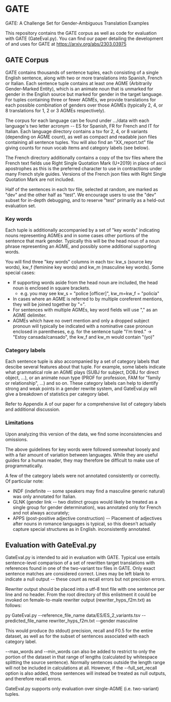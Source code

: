 # GATE
GATE: A Challenge Set for Gender-Ambiguous Translation Examples

This repository contains the GATE corpus as well as code for evaluation with GATE (GateEval.py). 
You can find our paper detailing the development of and uses for GATE at https://arxiv.org/abs/2303.03975

## GATE Corpus

GATE contains thousands of sentence tuples, each consisting of a single English sentence, along with two or more translations into Spanish, French or Italian. Each sentence tuple contains at least one AGME (Arbitrarily Gender-Marked Entity), which is an animate noun that is unmarked for gender in the English source but marked for gender in the target language. For tuples containing three or fewer AGMEs, we provide translations for each possible combination of genders over those AGMEs (typically 2, 4, or 8 translations for 1, 2 or 3 AGMEs respectively). 

The corpus for each language can be found under .../data with each language's two letter acronym -- ES for Spanish, FR for French and IT for Italian.
Each language directory contains a tsv for 2, 4, or 8 variants (depending on AGME count), as well as compact and readable json files containing all sentence tuples.
You will also find an "XX_report.txt" file giving counts for noun vocab items and category labels (see below).

The French directory additionally contains a copy of the tsv files where the French text fields use Right Single Quotation Mark (U+2019) in place of ascii apostrophes as this is the preferred character to use in contractions under many French style guides. Versions of the French json files with Right Single Quotation Mark are not included.

Half of the sentences in each tsv file, selected at random, are marked as "dev" and the other half as "test". 
We encourage users to use the "dev" subset for in-depth debugging, and to reserve "test" primarily as a held-out evaluation set.

### Key words

Each tuple is additionally accompanied by a set of "key words" indicating nouns representing AGMEs and in some cases other portions of the sentence that mark gender.
Typically this will be the head noun of a noun phrase representing an AGME, and possibly some additional supporting words. 

You will find three "key words" columns in each tsv: kw_s (source key words), kw_f (feminine key words) and kw_m (masculine key words). Some special cases:
- If supporting words aside from the head noun are included, the head noun is enclosed in square brackets.
  - e.g. you may see kw_s = "police [officer]",  kw_m=kw_f = "policía" 
- In cases where an AGME is referred to by multiple coreferent mentions, they will be joined together by "=".
- For sentences with multiple AGMEs, key word fields will use "," as an AGME delimiter.
- AGMEs which have no overt mention and only a dropped subject pronoun will typically be indicated with a nominative case pronoun enclosed in parentheses, e.g. for the sentence tuple "I'm tired." -> "Estoy cansada/cansado", the kw_f and kw_m would contain "(yo)"

### Category labels

Each sentence tuple is also accompanied by a set of category labels that descibe several features about that tuple. 
For example, some labels indicate what grammatical role an AGME plays (SUBJ for subject, DOBJ for direct object, ...), or an animate noun type (PROF for profession,
FAM for "family or relationship", ...) and so on. These category labels can help to identify strong and weak points in a gender rewrite system, 
and GateEval.py will give a breakdown of statistics per category label.

Refer to Appendix A of our paper for a comprehensive list of category labels and additional discussion.

### Limitations

Upon analyzing this version of the data, we find some inconsistencies and omissions.

The above guidelines for key words were followed somewhat loosely and with a fair amount of variation between languages. 
While they are useful guides for a human reader, they may therefore be difficult to make use of programmatically.

A few of the category labels were not annotated consistently or correctly.
Of particular note: 
- INDF (indefinite -- some speakers may find a masculine generic natural) was only annotated for Italian.
- GLNK (gender link -- two distinct groups would likely be treated as a single group for gender determination), was annotated only for French and not always accurately; 
- APPS (post-positive adjective construction) -- Placement of adjectives after nouns in romance languages is typical, so this doesn't actually capture special structures as in English. inconsistently annotated.

## Evaluation with GateEval.py

GateEval.py is intended to aid in evaluation with GATE. Typical use entails sentence-level comparison of a set of rewritten target translations with references
found in one of the two-variant tsv files in GATE. Only exact sentence matches are considered correct. Lines may be left blank to indicate a null output -- 
these count as recall errors but not precision errors.

Rewriter output should be placed into a utf-8 text file with one sentence per line and no header. 
From the root directory of this enlistment it could be invoked on female-to-male rewriter output (rewriter_hyps_f2m.txt) as follows:

py GateEval.py --reference_file_name data/ES/ES_2_variants.tsv --predicted_file_name rewriter_hyps_f2m.txt --gender masculine

This would produce (to stdout) precision, recall and F0.5 for the entire dataset, as well as for the subset of sentences associated with each category label.

--max_words and --min_words can also be added to restrict to only the portion of the dataset in that range of lengths (calculated by whitespace splitting the source sentence).
Normally sentences outside the length range will not be included in calculations at all. However, if the --full_set_recall option is also added, those sentences will instead
be treated as null outputs, and therefore recall errors.

GateEval.py supports only evaluation over single-AGME (i.e. two-variant) tuples.
